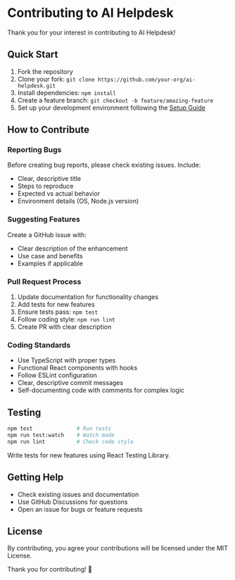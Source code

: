 # Contributing to AI Helpdesk

Thank you for your interest in contributing to AI Helpdesk! 

## Quick Start

1. Fork the repository
2. Clone your fork: `git clone https://github.com/your-org/ai-helpdesk.git`
3. Install dependencies: `npm install`
4. Create a feature branch: `git checkout -b feature/amazing-feature`
5. Set up your development environment following the [Setup Guide](docs/SETUP_GUIDE.md)

## How to Contribute

### Reporting Bugs

Before creating bug reports, please check existing issues. Include:
- Clear, descriptive title
- Steps to reproduce
- Expected vs actual behavior
- Environment details (OS, Node.js version)

### Suggesting Features

Create a GitHub issue with:
- Clear description of the enhancement
- Use case and benefits
- Examples if applicable

### Pull Request Process

1. Update documentation for functionality changes
2. Add tests for new features
3. Ensure tests pass: `npm test`
4. Follow coding style: `npm run lint`
5. Create PR with clear description

### Coding Standards

- Use TypeScript with proper types
- Functional React components with hooks
- Follow ESLint configuration
- Clear, descriptive commit messages
- Self-documenting code with comments for complex logic

## Testing

```bash
npm test              # Run tests
npm run test:watch    # Watch mode
npm run lint          # Check code style
```

Write tests for new features using React Testing Library.

## Getting Help

- Check existing issues and documentation
- Use GitHub Discussions for questions
- Open an issue for bugs or feature requests

## License

By contributing, you agree your contributions will be licensed under the MIT License.

Thank you for contributing! 🚀
